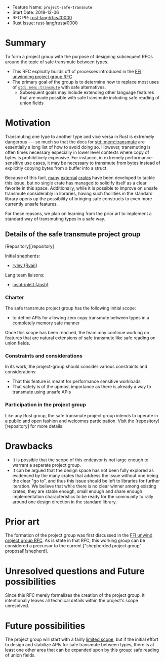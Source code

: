 - Feature Name: `project-safe-transmute`
- Start Date: 2019-12-06
- RFC PR: [rust-lang/rfcs#0000](https://github.com/rust-lang/rfcs/pull/0000)
- Rust Issue: [rust-lang/rust#0000](https://github.com/rust-lang/rust/issues/0000)

# Summary
[summary]: #summary

To form a project group with the purpose of designing subsequent RFCs around the
topic of safe transmute between types.
* This RFC explicitly builds off of processes introduced in the [FFI unwinding project
group RFC](https://github.com/rust-lang/rfcs/pull/2797/files)
* The primary goal of the group is to determine how to replace most uses of
[`std::mem::transmute`][transmute] with safe alternatives.
  * Subsequent goals may include extending other language features that are made possible
  with safe transmute including safe reading of union fields

# Motivation
[motivation]: #motivation

Transmuting one type to another type and vice versa in Rust is extremely dangerous ---
so much so that the docs for [std::mem::transmute][transmute] are essentially a long
list of how to avoid doing so. However, transmuting is often times necessary especially
in lower level contexts where copy of bytes is prohibitively expensive. For instance,
in extremely performance-sensitive use cases, it may be necessary to transmute from
bytes instead of explicitly copying bytes from a buffer into a struct.

Because of this fact, [many][zerocopy] [external][safe-transmute] [crates][bytemuck]
have been developed to tackle this issue, but no single crate has managed to solidify
itself as a clear favorite in this space. Additionally, while it is possible to improve
on unsafe transmute considerably in libraries, having such facilities in the standard
library opens up the possibility of bringing safe constructs to even more currently
unsafe features.

For these reasons, we plan on learning from the prior art to implement a standard way of
transmuting types in a safe way.

## Details of the safe transmute project group

[Repository][repository]

Initial shepherds:

* [rylev (Ryan)](https://github.com/rylev)

Lang team liaisons:

* [joshtriplett (Josh)](https://github.com/joshtriplett)

### Charter
[charter]: #charter

The safe transmute project group has the following initial scope:

* to define APIs for allowing zero copy transmute between types in a completely
  memory safe manner

Once this scope has been reached, the team may continue working on features that are
natural extensions of safe transmute like safe reading on union fields.

### Constraints and considerations

In its work, the project-group should consider various constraints and
considerations:

* That this feature is meant for performance sensitive workloads
* That safety is of the upmost importance as there is already a way to
  transmute using unsafe APIs

### Participation in the project group

Like any Rust group, the safe transmute project group intends to operate
in a public and open fashion and welcomes participation. Visit the
[repository][repository] for more details.

# Drawbacks
[drawbacks]: #drawbacks

* It is possible that the scope of this endeavor is not large enough to warrant a
  separate project group.
* It can be argued that the design space has not been fully explored as evidenced by
  the many crates that address the issue without one being the clear "go to", and thus
  this issue should be left to libraries for further iteration. We believe that while
  there is no clear winner among existing crates, they are stable enough, small enough
  and share enough implementation characteristics to be ready for the community to
  rally around one design direction in the standard library.

# Prior art
[prior-art]: #prior-art

The formation of the project group was first discussed in the [FFI unwind
project group RFC][ffi unwind]. As is state in that RFC, this working group can be
considered a precursor to the current ["shepherded project group" proposal][shepherd].

# Unresolved questions and Future possibilities
[unresolved-questions]: #unresolved-questions

Since this RFC merely formalizes the creation of the project group, it
intentionally leaves all technical details within the project's scope
unresolved.

# Future possibilities
[future-possibilities]: #future-possibilities

The project group will start with a fairly [limited scope][charter], but if the
initial effort to design and stabilize APIs for safe transmute between types,
there is at least one other area that can be expanded upon by this group: safe reading
of union fields.

[transmute]: https://doc.rust-lang.org/std/mem/fn.transmute.html
[ffi unwind]: https://github.com/rust-lang/rfcs/pull/2797
[zerocopy]: https://docs.rs/zerocopy
[safe-transmute]: https://docs.rs/safe-transmute
[bytemuck]: https://docs.rs/bytemuck
[sheherd]: http://smallcultfollowing.com/babysteps/blog/2019/09/11/aic-shepherds-3-0/
